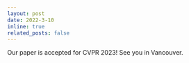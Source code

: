 ```yaml
---
layout: post
date: 2022-3-10 
inline: true
related_posts: false
---
```


Our paper is accepted for CVPR 2023! See you in Vancouver.

